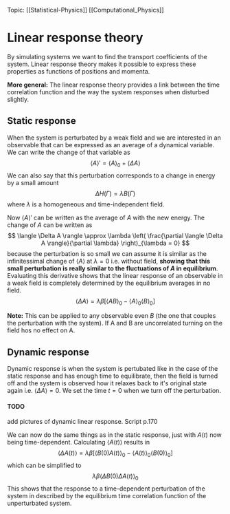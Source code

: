 Topic: [[Statistical-Physics]] [[Computational_Physics]]

# Linear response theory

By simulating systems we want to find the transport coefficients of the system. Linear response theory makes it possible to express these properties as functions of positions and momenta.

**More general:** The linear response theory provides a link between the time correlation function and the way the system responses when disturbed slightly. 

## Static response

When the system is perturbated by a weak field and we are interested in an observable that can be expressed as an average of a dynamical variable. We can write the change of that variable as
$$ 
    \langle A \rangle' = \langle A \rangle_0 + \langle \Delta A \rangle
$$
We can also say that this perturbation corresponds to a change in energy by a small amount
$$ 
    \Delta H(\Gamma) = \lambda B(\Gamma)
$$
where $\lambda$ is a homogeneous and time-independent field.

Now $\langle A \rangle'$ can be written as the average of $A$ with the new energy. The change of $A$ can be written as
$$ 
    \langle \Delta A \rangle \approx \lambda \left( \frac{\partial \langle \Delta A \rangle}{\partial \lambda} \right)_{\lambda = 0} 
$$
because the perturbation is so small we can assume it is similar as the infinitessimal change of $\langle A \rangle$ at $\lambda = 0$ i.e. without field, **showing that this small perturbation is really similar to the fluctuations of $A$ in equilibrium**.
Evaluating this derivative shows that the linear response of an observable in a weak field is completely determined by the equilibrium averages in no field.
$$ 
    \langle \Delta A\rangle = \lambda \beta \left[ \langle AB \rangle_0  - \langle A \rangle_0 \langle B \rangle_0 \right]
$$

**Note:** This can be applied to any observable even $B$ (the one that couples the perturbation with the system). If A and B are uncorrelated turning on the field hos no effect on A.

## Dynamic response

Dynamic response is when the system is pertubated like in the case of the static response and has enough time to equilibrate, then the field is turned off and the system is observed how it relaxes back to it's original state again i.e. $\langle \Delta A \rangle = 0$. We set the time $t=0$ when we turn off the perturbation.

#### TODO
add pictures of dynamic linear response. Script p.170

We can now do the same things as in the static response, just with $A(t)$ now being time-dependent. Calculating $\langle A(t) \rangle$ results in
$$ 
    \langle \Delta A(t) \rangle = \lambda \beta \left[ \langle B(0)A(t) \rangle_0 - \langle A(t) \rangle_0  \langle B (0) \rangle_0 \right]
$$
which can be simplified to
$$ 
    \lambda \beta \langle \Delta B(0) \Delta A(t) \rangle_0
$$
This shows that the response to a time-dependent perturbation of the system in described by the equilibrium time correlation function of the unperturbated system.
